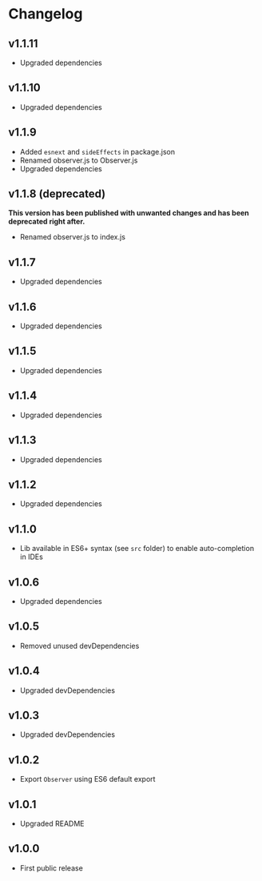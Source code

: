 # Changelog

## v1.1.11
- Upgraded dependencies

## v1.1.10
- Upgraded dependencies

## v1.1.9
- Added `esnext` and `sideEffects` in package.json
- Renamed observer.js to Observer.js
- Upgraded dependencies

## v1.1.8 (deprecated)
**This version has been published with unwanted changes and has been deprecated right after.**
- Renamed observer.js to index.js

## v1.1.7
- Upgraded dependencies

## v1.1.6
- Upgraded dependencies

## v1.1.5
- Upgraded dependencies

## v1.1.4
- Upgraded dependencies

## v1.1.3
- Upgraded dependencies

## v1.1.2
- Upgraded dependencies

## v1.1.0
- Lib available in ES6+ syntax (see `src` folder) to enable auto-completion in IDEs

## v1.0.6
- Upgraded dependencies

## v1.0.5
- Removed unused devDependencies

## v1.0.4
- Upgraded devDependencies

## v1.0.3
- Upgraded devDependencies

## v1.0.2
- Export `Observer` using ES6 default export

## v1.0.1
- Upgraded README

## v1.0.0
- First public release
